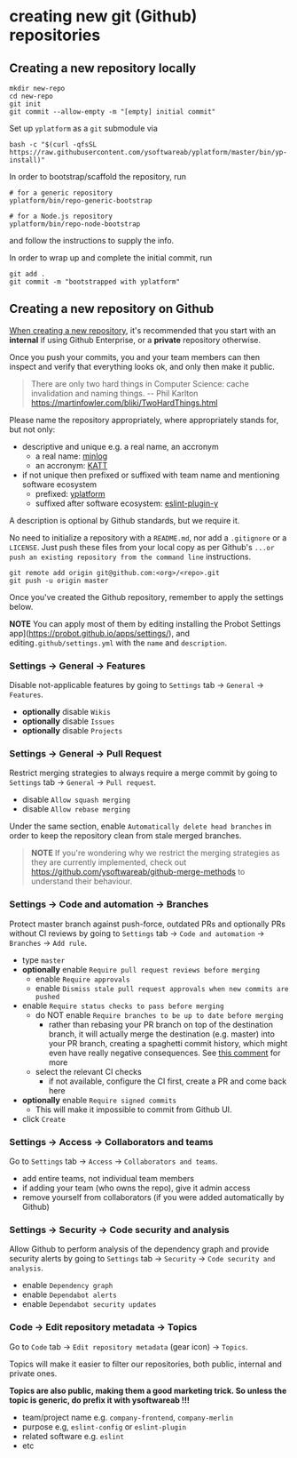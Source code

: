 # creating new git (Github) repositories

## Creating a new repository locally

```shell
mkdir new-repo
cd new-repo
git init
git commit --allow-empty -m "[empty] initial commit"
```

Set up `yplatform` as a `git` submodule via

```shell
bash -c "$(curl -qfsSL https://raw.githubusercontent.com/ysoftwareab/yplatform/master/bin/yp-install)"
```

In order to bootstrap/scaffold the repository, run

```shell
# for a generic repository
yplatform/bin/repo-generic-bootstrap

# for a Node.js repository
yplatform/bin/repo-node-bootstrap
```

and follow the instructions to supply the info.

In order to wrap up and complete the initial commit, run

```shell
git add .
git commit -m "bootstrapped with yplatform"
```

## Creating a new repository on Github

[When creating a new repository](https://github.com/organizations/ysoftwareab/repositories/new),
it's recommended that you start with an **internal** if using Github Enterprise, or a **private** repository otherwise.

Once you push your commits, you and your team members can then inspect and verify
that everything looks ok, and only then make it public.

> There are only two hard things in Computer Science: cache invalidation and naming things. -- Phil Karlton
> https://martinfowler.com/bliki/TwoHardThings.html

Please name the repository appropriately, where appropriately stands for, but not only:
* descriptive and unique e.g. a real name, an accronym
  * a real name: [minlog](https://github.com/ysoftwareab/minlog)
  * an accronym: [KATT](https://github.com/for-GET/katt)
* if not unique then prefixed or suffixed with team name and mentioning software ecosystem
  * prefixed: [yplatform](https://github.com/ysoftwareab/yplatform)
  * suffixed after software ecosystem: [eslint-plugin-y](https://github.com/ysoftwareab/eslint-plugin-y)

A description is optional by Github standards, but we require it.

No need to initialize a repository with a `README.md`, nor add a `.gitignore` or a `LICENSE`.
Just push these files from your local copy as per Github's `...or push an existing repository from the command line` instructions.

```shell
git remote add origin git@github.com:<org>/<repo>.git
git push -u origin master
```

Once you've created the Github repository, remember to apply the settings below.

**NOTE** You can apply most of them by editing installing
the Probot Settings app](https://probot.github.io/apps/settings/),
and editing`.github/settings.yml` with the `name` and `description`.


### Settings -> General -> Features

Disable not-applicable features by
going to `Settings` tab -> `General` -> `Features`.

* **optionally** disable `Wikis`
* **optionally** disable `Issues`
* **optionally** disable `Projects`


### Settings -> General -> Pull Request

Restrict merging strategies to always require a merge commit by
going to `Settings` tab -> `General` -> `Pull request`.

* disable `Allow squash merging`
* disable `Allow rebase merging`

Under the same section, enable `Automatically delete head branches` in order to keep the repository clean
from stale merged branches.

> **NOTE** If you're wondering why we restrict the merging strategies as they are currently implemented,
check out https://github.com/ysoftwareab/github-merge-methods to understand their behaviour.


### Settings -> Code and automation -> Branches

Protect master branch against push-force, outdated PRs and optionally PRs without CI reviews by
going to `Settings` tab -> `Code and automation` -> `Branches` -> `Add rule`.

* type `master`
* **optionally** enable `Require pull request reviews before merging`
  * enable `Require approvals`
  * enable `Dismiss stale pull request approvals when new commits are pushed`
* enable `Require status checks to pass before merging`
  * do NOT enable `Require branches to be up to date before merging`
    * rather than rebasing your PR branch on top of the destination branch,
      it will actually merge the destination (e.g. master) into your PR branch,
      creating a spaghetti commit history, which might even have really negative consequences.
      See [this comment](https://github.com/isaacs/github/issues/1113) for more
  * select the relevant CI checks
    * if not available, configure the CI first, create a PR and come back here
* **optionally** enable `Require signed commits`
  * This will make it impossible to commit from Github UI.
* click `Create`


### Settings -> Access -> Collaborators and teams

Go to `Settings` tab -> `Access` -> `Collaborators and teams`.

* add entire teams, not individual team members
* if adding your team (who owns the repo), give it admin access
* remove yourself from collaborators (if you were added automatically by Github)


### Settings -> Security -> Code security and analysis

Allow Github to perform analysis of the dependency graph and provide security alerts by
going to `Settings` tab -> `Security` -> `Code security and analysis`.

* enable `Dependency graph`
* enable `Dependabot alerts`
* enable `Dependabot security updates`


### Code -> Edit repository metadata -> Topics

Go to `Code` tab -> `Edit repository metadata` (gear icon) -> `Topics`.

Topics will make it easier to filter our repositories, both public, internal and private ones.

**Topics are also public, making them a good marketing trick. So unless the topic is generic, do prefix it with ysoftwareab !!!**

* team/project name e.g. `company-frontend`, `company-merlin`
* purpose e.g, `eslint-config` or `eslint-plugin`
* related software e.g. `eslint`
* etc
